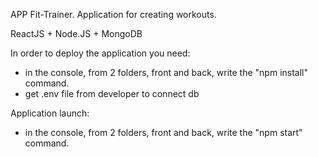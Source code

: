 APP Fit-Trainer.
Application for creating workouts.

ReactJS + Node.JS + MongoDB

In order to deploy the application you need:
- in the console, from 2 folders, front and back, write the "npm install" command.
- get .env file from developer to connect db
  
Application launch:
- in the console, from 2 folders, front and back, write the "npm start" command.
